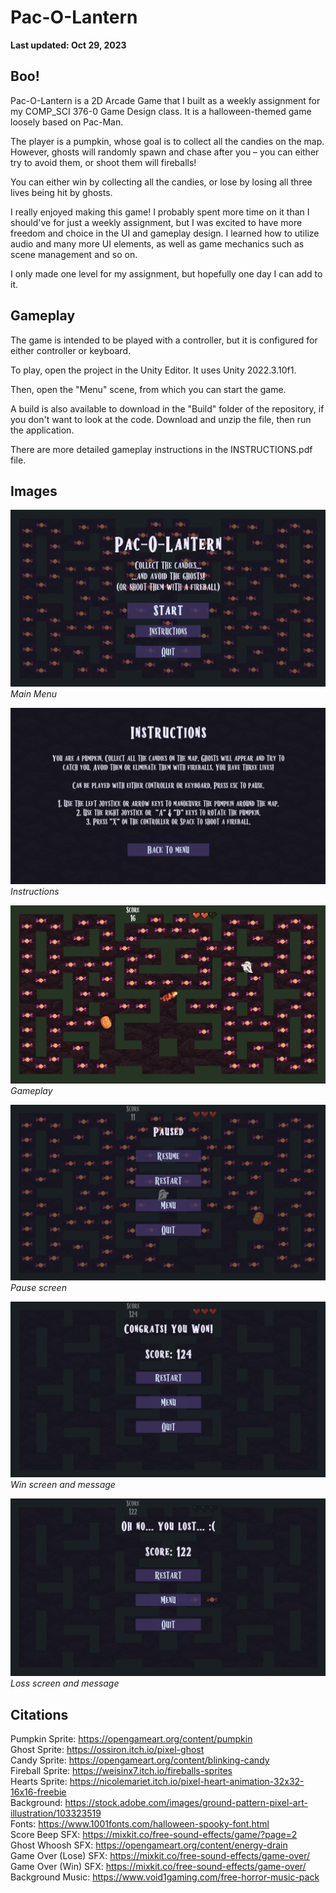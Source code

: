 # Pac-O-Lantern
**Last updated: Oct 29, 2023**

## Boo!
Pac-O-Lantern is a 2D Arcade Game that I built as a weekly assignment for my COMP_SCI 376-0 Game Design class. It is a halloween-themed game loosely based on Pac-Man.

The player is a pumpkin, whose goal is to collect all the candies on the map. However, ghosts will randomly spawn and chase after you – you can either try to avoid them, or shoot them will fireballs!

You can either win by collecting all the candies, or lose by losing all three lives being hit by ghosts.

I really enjoyed making this game! I probably spent more time on it than I should've for just a weekly assignment, but I was excited to have more freedom and choice in the UI and gameplay design. I learned how to utilize audio and many more UI elements, as well as game mechanics such as scene management and so on.

I only made one level for my assignment, but hopefully one day I can add to it.

## Gameplay

The game is intended to be played with a controller, but it is configured for either controller or keyboard.

To play, open the project in the Unity Editor. It uses Unity 2022.3.10f1.

Then, open the "Menu" scene, from which you can start the game.

A build is also available to download in the "Build" folder of the repository, if you don't want to look at the code. Download and unzip the file, then run the application.

There are more detailed gameplay instructions in the INSTRUCTIONS.pdf file.



## Images
![Menu](External/Menu.png)
*Main Menu*

![Menu](External/Instructions.png)
*Instructions*

![gameplay](External/Gameplay.png)
*Gameplay*

![Pause](External/Pause.png)
*Pause screen*

![Win](External/Win.png)
*Win screen and message*

![Loss](External/Loss.png)
*Loss screen and message*

## Citations
Pumpkin Sprite:
https://opengameart.org/content/pumpkin  
Ghost Sprite:
https://ossiron.itch.io/pixel-ghost  
Candy Sprite:
https://opengameart.org/content/blinking-candy  
Fireball Sprite:
https://weisinx7.itch.io/fireballs-sprites  
Hearts Sprite:
https://nicolemariet.itch.io/pixel-heart-animation-32x32-16x16-freebie  
Background:
https://stock.adobe.com/images/ground-pattern-pixel-art-illustration/103323519  
Fonts:
https://www.1001fonts.com/halloween-spooky-font.html  
Score Beep SFX:
https://mixkit.co/free-sound-effects/game/?page=2  
Ghost Whoosh SFX:
https://opengameart.org/content/energy-drain  
Game Over (Lose) SFX:
https://mixkit.co/free-sound-effects/game-over/  
Game Over (Win) SFX:
https://mixkit.co/free-sound-effects/game-over/  
Background Music:
https://www.void1gaming.com/free-horror-music-pack